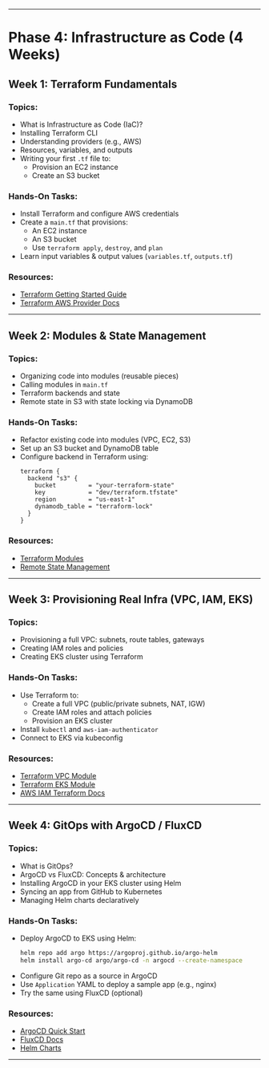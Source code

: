 
---

# **Phase 4: Infrastructure as Code (4 Weeks)**

## **Week 1: Terraform Fundamentals**

### Topics:
- What is Infrastructure as Code (IaC)?
- Installing Terraform CLI
- Understanding providers (e.g., AWS)
- Resources, variables, and outputs
- Writing your first `.tf` file to:
  - Provision an EC2 instance
  - Create an S3 bucket

### Hands-On Tasks:
- Install Terraform and configure AWS credentials
- Create a `main.tf` that provisions:
  - An EC2 instance
  - An S3 bucket
  - Use `terraform apply`, `destroy`, and `plan`
- Learn input variables & output values (`variables.tf`, `outputs.tf`)

### Resources:
- [Terraform Getting Started Guide](https://developer.hashicorp.com/terraform/tutorials/aws-get-started/install-cli)
- [Terraform AWS Provider Docs](https://registry.terraform.io/providers/hashicorp/aws/latest/docs)

---

## **Week 2: Modules & State Management**

### Topics:
- Organizing code into modules (reusable pieces)
- Calling modules in `main.tf`
- Terraform backends and state
- Remote state in S3 with state locking via DynamoDB

### Hands-On Tasks:
- Refactor existing code into modules (VPC, EC2, S3)
- Set up an S3 bucket and DynamoDB table
- Configure backend in Terraform using:
  ```hcl
  terraform {
    backend "s3" {
      bucket         = "your-terraform-state"
      key            = "dev/terraform.tfstate"
      region         = "us-east-1"
      dynamodb_table = "terraform-lock"
    }
  }
  ```

### Resources:
- [Terraform Modules](https://developer.hashicorp.com/terraform/language/modules)
- [Remote State Management](https://developer.hashicorp.com/terraform/tutorials/state/state-remote)

---

## **Week 3: Provisioning Real Infra (VPC, IAM, EKS)**

### Topics:
- Provisioning a full VPC: subnets, route tables, gateways
- Creating IAM roles and policies
- Creating EKS cluster using Terraform

### Hands-On Tasks:
- Use Terraform to:
  - Create a full VPC (public/private subnets, NAT, IGW)
  - Create IAM roles and attach policies
  - Provision an EKS cluster
- Install `kubectl` and `aws-iam-authenticator`
- Connect to EKS via kubeconfig

### Resources:
- [Terraform VPC Module](https://registry.terraform.io/modules/terraform-aws-modules/vpc/aws/latest)
- [Terraform EKS Module](https://registry.terraform.io/modules/terraform-aws-modules/eks/aws/latest)
- [AWS IAM Terraform Docs](https://registry.terraform.io/providers/hashicorp/aws/latest/docs/resources/iam_role)

---

## **Week 4: GitOps with ArgoCD / FluxCD**

### Topics:
- What is GitOps?
- ArgoCD vs FluxCD: Concepts & architecture
- Installing ArgoCD in your EKS cluster using Helm
- Syncing an app from GitHub to Kubernetes
- Managing Helm charts declaratively

### Hands-On Tasks:
- Deploy ArgoCD to EKS using Helm:
  ```bash
  helm repo add argo https://argoproj.github.io/argo-helm
  helm install argo-cd argo/argo-cd -n argocd --create-namespace
  ```
- Configure Git repo as a source in ArgoCD
- Use `Application` YAML to deploy a sample app (e.g., nginx)
- Try the same using FluxCD (optional)

### Resources:
- [ArgoCD Quick Start](https://argo-cd.readthedocs.io/en/stable/getting_started/)
- [FluxCD Docs](https://fluxcd.io/docs/)
- [Helm Charts](https://artifacthub.io/)

---

